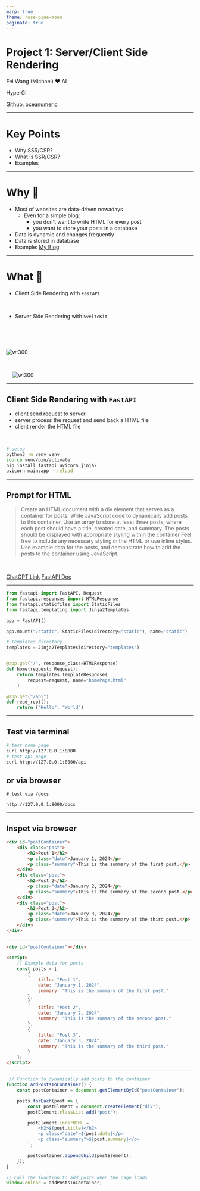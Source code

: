 ```yaml
---
marp: true
theme: rose-pine-moon
paginate: true
---
```


# Project 1: Server/Client Side Rendering

Fei Wang (Michael) :heart: AI

HyperGI

Github: [oceanumeric](https://github.com/oceanumeric)


---

# Key Points

- Why SSR/CSR?
- What is SSR/CSR?
- Examples


--- 

# Why 🦥

- Most of websites are data-driven nowadays
    - Even for a simple blog:
        - you don't want to write HTML for every post
        - you want to store your posts in a database
- Data is dynamic and changes frequently
- Data is stored in database
- Example: <a href="https://oceanumeric.github.io/math/" target="_blank">My Blog</a>

---

<div class="colwrap">
<div class="left">

# What 🐣

- Client Side Rendering with `FastAPI`

<br>

- Server Side Rendering with `SvelteKit`

</div>

<div class="right">

<br>
<br>
<br>


![w:300](https://fastapi.tiangolo.com/img/logo-margin/logo-teal.png)

<br>

&nbsp; &nbsp; ![w:300](https://svelte.dev/svelte-logo-horizontal.svg)

</div>
</div>

--- 

## Client Side Rendering with `FastAPI`

- client send request to server
- server process the request and send back a HTML file
- client render the HTML file

<br>

```bash
# setup
python3 -m venv venv
source venv/bin/activate
pip install fastapi uvicorn jinja2
uvicorn main:app --reload
```


---

## Prompt for HTML

> Create an HTML document with a div element that serves as a container for posts. Write JavaScript code to dynamically add posts to this container. Use an array to store at least three posts, where each post should have a title, created date, and summary. The posts should be displayed with appropriate styling within the container Feel free to include any necessary styling in the HTML or use inline styles. Use example data for the posts, and demonstrate how to add the posts to the container using JavaScript.

<br>

[ChatGPT Link](https://chat.openai.com/share/19bd8c17-1ca4-40f6-98fb-cf495afac847)
[FastAPI Doc](https://fastapi.tiangolo.com/advanced/templates/)


---

```python
from fastapi import FastAPI, Request
from fastapi.responses import HTMLResponse
from fastapi.staticfiles import StaticFiles
from fastapi.templating import Jinja2Templates

app = FastAPI()

app.mount("/static", StaticFiles(directory="static"), name="static")

# Templates directory
templates = Jinja2Templates(directory="templates")


@app.get("/", response_class=HTMLResponse)
def home(request: Request):
    return templates.TemplateResponse(
        request=request, name="homePage.html"
    )

@app.get("/api")
def read_root():
    return {"Hello": "World"}
```

---

## Test via terminal

```bash
# test home page
curl http://127.0.0.1:8000
# test api page
curl http://127.0.0.1:8000/api
```

## or via browser

```
# test via /docs

http://127.0.0.1:8000/docs
```

---

## Inspet via browser

```html
<div id="postContainer">
    <div class="post">
        <h2>Post 1</h2>
        <p class="date">January 1, 2024</p>
        <p class="summary">This is the summary of the first post.</p>
    </div>
    <div class="post">
        <h2>Post 2</h2>
        <p class="date">January 2, 2024</p>
        <p class="summary">This is the summary of the second post.</p>
    </div>
    <div class="post">
        <h2>Post 3</h2>
        <p class="date">January 3, 2024</p>
        <p class="summary">This is the summary of the third post.</p>
    </div>
</div>
```

---
```html
<div id="postContainer"></div>

<script>
    // Example data for posts
    const posts = [
        {
            title: "Post 1",
            date: "January 1, 2024",
            summary: "This is the summary of the first post."
        },
        {
            title: "Post 2",
            date: "January 2, 2024",
            summary: "This is the summary of the second post."
        },
        {
            title: "Post 3",
            date: "January 3, 2024",
            summary: "This is the summary of the third post."
        }
    ];
</script>
```

---

```js
 // Function to dynamically add posts to the container
function addPostsToContainer() {
    const postContainer = document.getElementById("postContainer");

    posts.forEach(post => {
        const postElement = document.createElement("div");
        postElement.classList.add("post");

        postElement.innerHTML = `
            <h2>${post.title}</h2>
            <p class="date">${post.date}</p>
            <p class="summary">${post.summary}</p>
        `;

        postContainer.appendChild(postElement);
    });
}

// Call the function to add posts when the page loads
window.onload = addPostsToContainer;
```